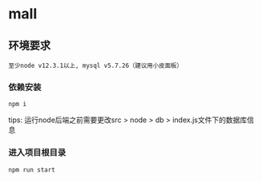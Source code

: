 # mall

## 环境要求
```
至少node v12.3.1以上, mysql v5.7.26（建议用小皮面板）
```

### 依赖安装
```
npm i
```

tips: 运行node后端之前需要更改src > node > db > index.js文件下的数据库信息


### 进入项目根目录
```
npm run start
```